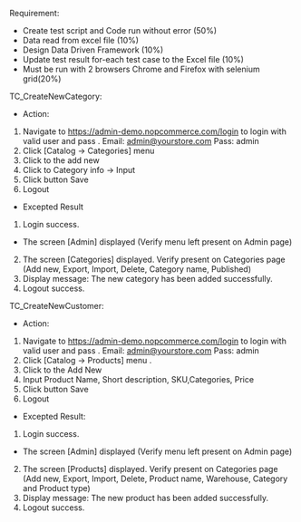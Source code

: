Requirement:
+ Create test script and Code run without error (50%)
+ Data read from excel file (10%)
+ Design Data Driven Framework (10%)
+ Update test result for-each test case to the Excel file (10%)
+ Must be run with 2 browsers Chrome and Firefox with selenium grid(20%)

TC_CreateNewCategory:
- Action: 
1. Navigate to https://admin-demo.nopcommerce.com/login to login with valid user and pass .
Email: admin@yourstore.com
Pass: admin
2. Click [Catalog -> Categories] menu
3. Click to the add new
4. Click to Category info -> Input
5. Click button Save
6. Logout

- Excepted Result
1. Login success.
- The screen [Admin] displayed (Verify menu left present on Admin page)
2. The screen [Categories] displayed. Verify present on Categories page (Add new, Export, Import, Delete, Category name, Published)
5. Display message: The new category has been added successfully.
6. Logout success.

TC_CreateNewCustomer:
- Action:
1. Navigate to https://admin-demo.nopcommerce.com/login to login with valid user and pass .
Email: admin@yourstore.com
Pass: admin
2. Click [Catalog -> Products] menu .
3. Click to the Add New
4. Input Product Name, Short description, SKU,Categories, Price
5. Click button Save
6. Logout

- Excepted Result:
1. Login success.
- The screen [Admin] displayed (Verify menu left present on Admin page)
2. The screen [Products] displayed. Verify present on Categories page (Add new, Export, Import, Delete, Product name, Warehouse, Category and Product type)
5. Display message: The new product has been added successfully.
6. Logout success.
